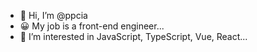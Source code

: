 - 👋 Hi, I’m @ppcia
- 😀 My job is a front-end engineer...
- 👀 I’m interested in JavaScript, TypeScript, Vue, React...


<!---
ppcia/ppcia is a ✨ special ✨ repository because its `README.md` (this file) appears on your GitHub profile.
You can click the Preview link to take a look at your changes.
--->

